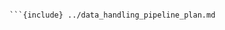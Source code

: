 ````{include} ../data_handling_pipeline_plan.md

```{include} ../data_handling_pipeline_plan.md
````
